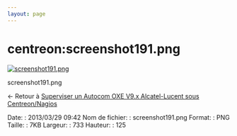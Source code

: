 ```yaml
---
layout: page
---
```


centreon:screenshot191.png
==========================

[![screenshot191.png](..//assets/media/centreon/screenshot191.png@cache=&w=733&h=125 "screenshot191.png")](..//assets/media/centreon/screenshot191.png@cache= "Afficher le fichier original")

screenshot191.png

← Retour à [Superviser un Autocom OXE V9.x Alcatel-Lucent sous
Centreon/Nagios](../../centreon/superviser-oxe-alcatel.html "centreon:superviser-oxe-alcatel")

Date:
:   2013/03/29 09:42
Nom de fichier:
:   screenshot191.png
Format:
:   PNG
Taille:
:   7KB
Largeur:
:   733
Hauteur:
:   125

